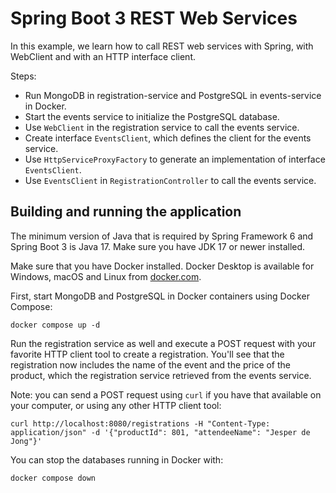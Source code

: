 # Spring Boot 3 REST Web Services

In this example, we learn how to call REST web services with Spring, with WebClient and with an HTTP interface client.

Steps:

- Run MongoDB in registration-service and PostgreSQL in events-service in Docker.
- Start the events service to initialize the PostgreSQL database.
- Use `WebClient` in the registration service to call the events service.
- Create interface `EventsClient`, which defines the client for the events service.
- Use `HttpServiceProxyFactory` to generate an implementation of interface `EventsClient`.
- Use `EventsClient` in `RegistrationController` to call the events service.

## Building and running the application

The minimum version of Java that is required by Spring Framework 6 and Spring Boot 3 is Java 17. Make sure you have JDK 17 or newer installed.

Make sure that you have Docker installed. Docker Desktop is available for Windows, macOS and Linux from [docker.com](https://www.docker.com).

First, start MongoDB and PostgreSQL in Docker containers using Docker Compose:

    docker compose up -d

Run the registration service as well and execute a POST request with your favorite HTTP client tool to create a registration. You'll see that the registration
now includes the name of the event and the price of the product, which the registration service retrieved from the events service.

Note: you can send a POST request using `curl` if you have that available on your computer, or using any other HTTP client tool:

    curl http://localhost:8080/registrations -H "Content-Type: application/json" -d '{"productId": 801, "attendeeName": "Jesper de Jong"}'

You can stop the databases running in Docker with:

    docker compose down
